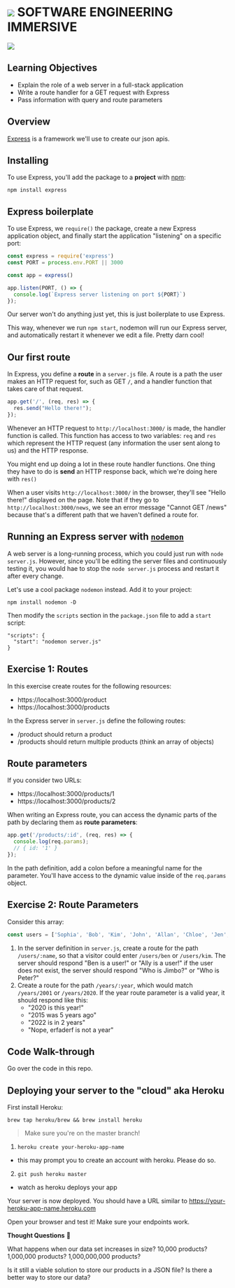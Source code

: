 # ![](https://ga-dash.s3.amazonaws.com/production/assets/logo-9f88ae6c9c3871690e33280fcf557f33.png)  SOFTWARE ENGINEERING IMMERSIVE

![](https://i.ibb.co/Fmt9Mq5/express.png)

## Learning Objectives

 - Explain the role of a web server in a full-stack application
 - Write a route handler for a GET request with Express
 - Pass information with query and route parameters
 
## Overview

[Express](http://expressjs.com) is a framework we'll use to create our json apis.

## Installing

To use Express, you'll add the package to a **project** with [npm](https://docs.npmjs.com/about-npm):

```
npm install express
```

## Express boilerplate

To use Express, we `require()` the package, create a new Express application object, and finally start the application "listening" on a specific port:

```js
const express = require('express')
const PORT = process.env.PORT || 3000

const app = express()

app.listen(PORT, () => {
  console.log(`Express server listening on port ${PORT}`)
});
```

Our server won't do anything just yet, this is just boilerplate to use Express.


This way, whenever we run `npm start`, nodemon will run our Express server, and automatically restart it whenever we edit a file. Pretty darn cool!

## Our first route

In Express, you define a **route** in a `server.js` file. A route is a path the user makes an HTTP request for, such as GET `/`, and a handler function that takes care of that request.

```js
app.get('/', (req, res) => {
  res.send("Hello there!");
});
```

Whenever an HTTP request to `http://localhost:3000/` is made, the handler function is called. This function has access to two variables: `req` and `res` which represent the HTTP request (any information the user sent along to us) and the HTTP response.

You might end up doing a lot in these route handler functions. One thing they have to do is **send** an HTTP response back, which we're doing here with `res()`

When a user visits `http://localhost:3000/` in the browser, they'll see "Hello there!" displayed on the page. Note that if they go to `http://localhost:3000/news`, we see an error message "Cannot GET /news" because that's a different path that we haven't defined a route for.

## Running an Express server with [`nodemon`](https://nodemon.io)

A web server is a long-running process, which you could just run with `node server.js`. However, since you'll be editing the server files and continuously testing it, you would hae to stop the `node server.js` process and restart it after every change. 

Let's use a cool package `nodemon` instead. Add it to your project:

```
npm install nodemon -D
```

Then modify the `scripts` section in the `package.json` file to add a `start` script:

```
"scripts": {
  "start": "nodemon server.js"
}
```


## Exercise 1: Routes

In this exercise create routes for the following resources:

- https://localhost:3000/product
- https://localhost:3000/products

In the Express server in `server.js` define the following routes:

 - /product should return a product
 - /products should return multiple products (think an array of objects)

## Route parameters

If you consider two URLs:

 - https://localhost:3000/products/1
 - https://localhost:3000/products/2

When writing an Express route, you can access the dynamic parts of the path by declaring them as **route parameters**:

```js
app.get('/products/:id', (req, res) => {
  console.log(req.params);
  // { id: '1' }
});
```

In the path definition, add a colon before a meaningful name for the parameter. You'll have access to the dynamic value inside of the `req.params` object.

## Exercise 2: Route Parameters

Consider this array:

```js
const users = ['Sophia', 'Bob', 'Kim', 'John', 'Allan', 'Chloe', 'Jen', 'Ally', 'Ben']
```

1. In the server definition in `server.js`, create a route for the path `/users/:name`, so that a visitor could enter `/users/ben` or `/users/kim`. The server should respond "Ben is a user!" or "Ally is a user!" if the user does not exist, the server should respond "Who is Jimbo?" or "Who is Peter?"
1. Create a route for the path `/years/:year`, which would match `/years/2001` or `/years/2020`. If the year route parameter is a valid year, it should respond like this:
    - "2020 is this year!"
    - "2015 was 5 years ago"
    - "2022 is in 2 years"
    - "Nope, erfaderf is not a year"

## Code Walk-through

Go over the code in this repo.

## Deploying your server to the "cloud" aka Heroku

First install Heroku:

```
brew tap heroku/brew && brew install heroku
```

> Make sure you're on the master branch!

1. `heroku create your-heroku-app-name`
- this may prompt you to create an account with heroku. Please do so.
2. `git push heroku master`
- watch as heroku deploys your app

Your server is now deployed. You should have a URL similar to https://your-heroku-app-name.heroku.com

Open your browser and test it! Make sure your endpoints work.

**Thought Questions** 🤔

What happens when our data set increases in size? 10,000 products? 1,000,000 products? 1,000,000,000 products?

Is it still a viable solution to store our products in a JSON file? Is there a better way to store our data?
